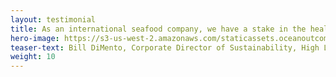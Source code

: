 ```yaml
---
layout: testimonial
title: As an international seafood company, we have a stake in the health of global fisheries. O2 helps us develop strategies to work with local seafood suppliers and fisheries to make practical, on-the-water improvements.
hero-image: https://s3-us-west-2.amazonaws.com/staticassets.oceanoutcomes.org/embedded+photos/testimonials/high-liner-testimonial.png
teaser-text: Bill DiMento, Corporate Director of Sustainability, High Liner Foods
weight: 10
---
```

